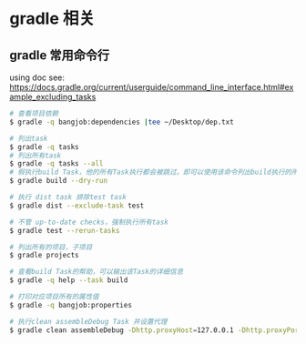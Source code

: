 # gradle 相关


## gradle 常用命令行

using doc  see:
https://docs.gradle.org/current/userguide/command_line_interface.html#example_excluding_tasks

```sh
# 查看项目依赖
$ gradle -q bangjob:dependencies |tee ~/Desktop/dep.txt

# 列出task
$ gradle -q tasks
# 列出所有task
$ gradle -q tasks --all
# 假执行build Task，他的所有Task执行都会被跳过。即可以使用该命令列出build执行的所有task。 
$ gradle build --dry-run

# 执行 dist task 排除test task
$ gradle dist --exclude-task test

# 不管 up-to-date checks，强制执行所有task
$ gradle test --rerun-tasks

# 列出所有的项目，子项目
$ gradle projects

# 查看build Task的帮助，可以输出该Task的详细信息
$ gradle -q help --task build

# 打印对应项目所有的属性值
$ gradle -q bangjob:properties

# 执行clean assembleDebug Task 并设置代理
$ gradle clean assembleDebug -Dhttp.proxyHost=127.0.0.1 -Dhttp.proxyPort=1087 -Dhttps.proxyHost=127.0.0.1 -Dhttps.proxyPort=1087 --info

```